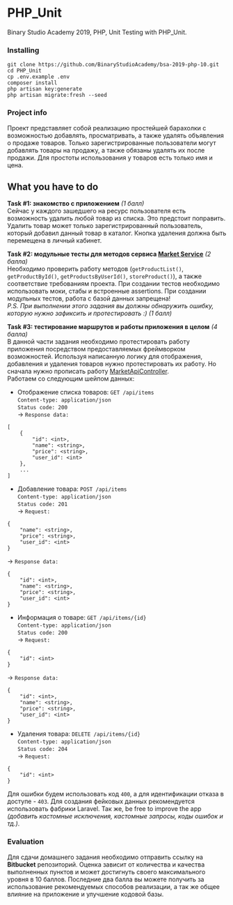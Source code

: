 # PHP_Unit
Binary Studio Academy 2019, PHP, Unit Testing with PHP_Unit.

### Installing
```
git clone https://github.com/BinaryStudioAcademy/bsa-2019-php-10.git
cd PHP_Unit
cp .env.example .env
composer install
php artisan key:generate
php artisan migrate:fresh --seed
```

### Project info
Проект представляет собой реализацию простейшей барахолки с возможностью добавлять, просматривать, а также удалять 
объявления о продаже товаров. Только зарегистрированные пользователи могут добавлять товары на продажу, а также обязаны 
удалять их после продажи. Для простоты использования у товаров есть только имя и цена.

## What you have to do
**Task #1: знакомство с приложением** *(1 балл)*  
Сейчас у каждого зашедшего на ресурс пользователя есть возможность удалить любой товар из списка. Это предстоит 
поправить. Удалить товар может только зарегистрированный пользователь, который добавил данный товар в каталог. Кнопка 
удаления должна быть перемещена в личный кабинет.
    
**Task #2: модульные тесты для методов сервиса [Market Service](https://github.com/BinaryStudioAcademy/bsa-2019-php-10/blob/master/app/Services/MarketService.php)** *(2 балла)*  
Необходимо проверить работу методов (`getProductList()`, `getProductById()`, `getProductsByUserId()`, 
`storeProduct()`), а также соответствие требованиям проекта. При создании тестов необходимо использовать
моки, стабы и встроенные assertions. При создании модульных тестов, работа с базой данных запрещена!  
*P.S. При выполнении этого задания вы должны обнаружить ошибку, которую нужно зафиксить и протестировать :\)* *(1 балл)*

**Task #3: тестирование маршрутов и работы приложения в целом** *(4 балла)*  
В данной части задания необходимо протестировать работу приложения посредством предоставляемых фреймворком возможностей. 
Используя написанную логику для отображения, добавления и удаления товаров нужно протестировать их работу. Но сначала 
нужно прописать работу [MarketApiController](https://github.com/BinaryStudioAcademy/bsa-2019-php-10/blob/master/app/Http/Controllers/MarketApiController.php).  
Работаем со следующим шейпом данных:

* Отображение списка товаров: `GET /api/items`<br>
`Content-type: application/json`<br>
`Status code: 200`<br>
 -> `Response data: `<br>
```
[
    {
        "id": <int>,
        "name": <string>,
        "price": <string>,
        "user_id": <int>
    },
    ...
]
```

* Добавление товара: `POST /api/items`<br>
`Content-type: application/json`<br>
`Status code: 201`<br>
 -> `Request: `<br>
```
{
    "name": <string>,
    "price": <string>,
    "user_id": <int>
}
```
 -> `Response data: `<br>
```
{
    "id": <int>,
    "name": <string>,
    "price": <string>,
    "user_id": <int>
}
```

* Информация о товаре: `GET /api/items/{id}`<br>
`Content-type: application/json`<br>
`Status code: 200`<br>
 -> `Request:`<br>
```
{
    "id": <int>
}
```
 -> `Response data:`<br>
```
{
    "id": <int>,
    "name": <string>,
    "price": <string>,
    "user_id": <int>
}
```

* Удаления товара: `DELETE /api/items/{id}`<br>
`Content-type: application/json`<br>
`Status code: 204`<br>
 -> `Request:`<br>
```
{
    "id": <int>
}
```

Для ошибки будем использовать код `400`, а для идентификации отказа в доступе - `403`.
Для создания фейковых данных рекомендуется использовать фабрики Laravel. Так же, be free to improve the app 
*(добавить кастомные исключения, кастомные запросы, коды ошибок и тд.)*.

### Evaluation
Для сдачи домашнего задания необходимо отправить ссылку на **Bitbucket** репозиторий. Оценка зависит от количества и качества 
выполненных пунктов и может достигнуть своего максимального уровня в 10 баллов. Последние два балла вы можете получить за 
использование рекомендуемых способов реализации, а так же общее влияние на приложение и улучшение кодовой базы.
